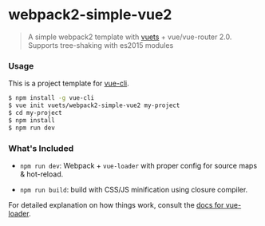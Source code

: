 # webpack2-simple-vue2

> A simple webpack2 template with [vuets](https://github.com/vuets/vuets) + vue/vue-router 2.0.
> Supports tree-shaking with es2015 modules

### Usage

This is a project template for [vue-cli](https://github.com/vuejs/vue-cli).

``` bash
$ npm install -g vue-cli
$ vue init vuets/webpack2-simple-vue2 my-project
$ cd my-project
$ npm install
$ npm run dev
```

### What's Included

- `npm run dev`: Webpack + `vue-loader` with proper config for source maps & hot-reload.

- `npm run build`: build with CSS/JS minification using closure compiler.

For detailed explanation on how things work, consult the [docs for vue-loader](http://vuejs.github.io/vue-loader).

